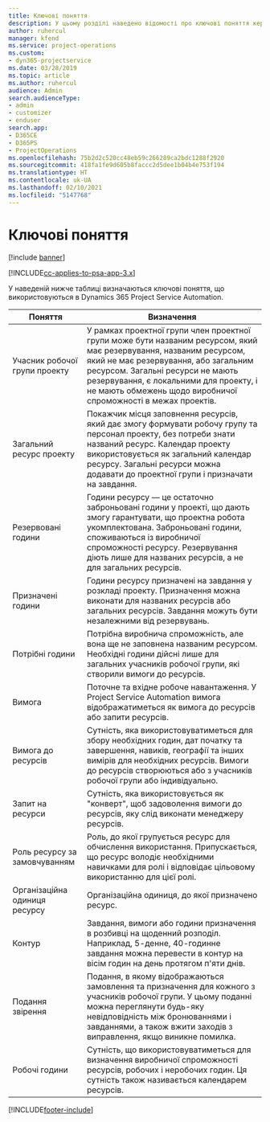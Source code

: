 ```yaml
---
title: Ключові поняття
description: У цьому розділі наведено відомості про ключові поняття керування ресурсами в Project Service Automation.
author: ruhercul
manager: kfend
ms.service: project-operations
ms.custom:
- dyn365-projectservice
ms.date: 03/28/2019
ms.topic: article
ms.author: ruhercul
audience: Admin
search.audienceType:
- admin
- customizer
- enduser
search.app:
- D365CE
- D365PS
- ProjectOperations
ms.openlocfilehash: 75b2d2c520cc48eb59c266289ca2bdc1288f2920
ms.sourcegitcommit: 418fa1fe9d605b8faccc2d5dee1b04b4e753f194
ms.translationtype: HT
ms.contentlocale: uk-UA
ms.lasthandoff: 02/10/2021
ms.locfileid: "5147768"
---
```

# <a name="key-concepts"></a>Ключові поняття

[!include [banner](../includes/psa-now-project-operations.md)]

[!INCLUDE[cc-applies-to-psa-app-3.x](../includes/cc-applies-to-psa-app-3x.md)]

У наведеній нижче таблиці визначаються ключові поняття, що використовуються в Dynamics 365 Project Service Automation.

| Поняття                    | Визначення |
|----------------------------|------------|
| Учасник робочої групи проекту        | У рамках проектної групи член проектної групи може бути названим ресурсом, який має резервування, названим ресурсом, який не має резервування, або загальним ресурсом. Загальні ресурси не мають резервування, є локальними для проекту, і не мають обмежень щодо виробничої спроможності в межах проектів. |
| Загальний ресурс проекту   | Покажчик місця заповнення ресурсів, який дає змогу формувати робочу групу та персонал проекту, без потреби знати названий ресурс. Календар проекту використовується як загальний календар ресурсу. Загальні ресурси можна додавати до проектної групи і призначати на завдання. |
| Резервовані години               | Години ресурсу — це остаточно заброньовані години у проекті, що дають змогу гарантувати, що проектна робота укомплектована. Заброньовані години, споживаються із виробничої спроможності ресурсу. Резервування діють лише для названих ресурсів, а не для загальних ресурсів. |
| Призначені години             | Години ресурсу призначені на завдання у розкладі проекту. Призначення можна виконати для названих ресурсів або загальних ресурсів. Завдання можуть бути незалежними від резервувань. |
| Потрібні години             | Потрібна виробнича спроможність, але вона ще не заповнена названим ресурсом. Необхідні години дійсні лише для загальних учасників робочої групи, які створили вимоги до ресурсів. |
| Вимога                     | Поточне та вхідне робоче навантаження. У Project Service Automation вимога відображатиметься як вимога до ресурсів або запити ресурсів. |
| Вимога до ресурсів       | Сутність, яка використовуватиметься для збору необхідних годин, дат початку та завершення, навиків, географії та інших вимірів для необхідних ресурсів. Вимоги до ресурсів створюються або з учасників робочої групи або індивідуально. |
| Запит на ресурси           | Сутність, яка використовується як "конверт", щоб задоволення вимоги до ресурсів, яку слід виконати менеджеру ресурсів. |
| Роль ресурсу за замовчуванням      | Роль, до якої групується ресурс для обчислення використання. Припускається, що ресурс володіє необхідними навичками для ролі і відповідає цільовому використанню для цієї ролі. |
| Організаційна одиниця ресурсу | Організаційна одиниця, до якої призначено ресурс. |
| Контур                    | Завдання, вимоги або години призначення в розбивці на щоденний розподіл. Наприклад, 5-денне, 40-годинне завдання можна перевести в контур на вісім годин на день протягом п'яти днів. |
| Подання звірення        | Подання, в якому відображаються замовлення та призначення для кожного з учасників робочої групи. У цьому поданні можна переглянути будь-яку невідповідність між бронюваннями і завданнями, а також вжити заходів з виправлення, якщо виникне помилка. |
| Робочі години                 | Сутність, що використовуватиметься для визначення виробничої спроможності ресурсів, робочих і неробочих годин. Ця сутність також називається календарем ресурсів. |


[!INCLUDE[footer-include](../includes/footer-banner.md)]